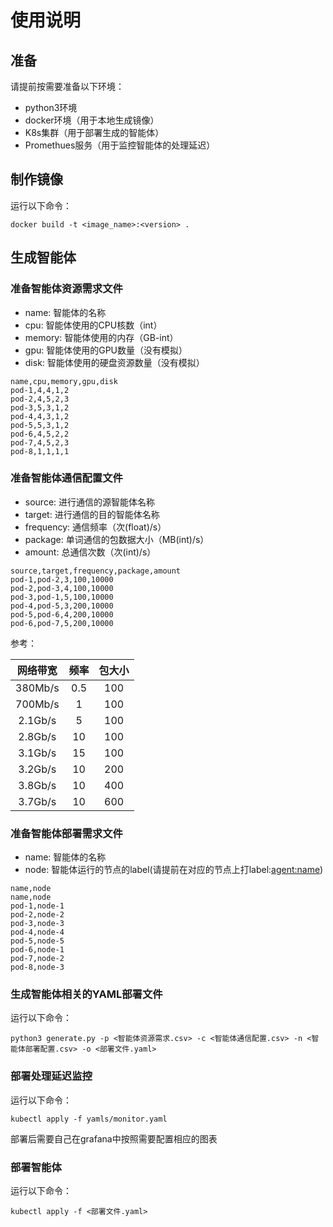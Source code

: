# 使用说明

## 准备
请提前按需要准备以下环境：
- python3环境
- docker环境（用于本地生成镜像）
- K8s集群（用于部署生成的智能体）
- Promethues服务（用于监控智能体的处理延迟）

## 制作镜像
运行以下命令：
```
docker build -t <image_name>:<version> .
```

## 生成智能体
### 准备智能体资源需求文件
- name: 智能体的名称
- cpu: 智能体使用的CPU核数（int）
- memory: 智能体使用的内存（GB-int）
- gpu: 智能体使用的GPU数量（没有模拟）
- disk: 智能体使用的硬盘资源数量（没有模拟）
```
name,cpu,memory,gpu,disk
pod-1,4,4,1,2
pod-2,4,5,2,3
pod-3,5,3,1,2
pod-4,4,3,1,2
pod-5,5,3,1,2
pod-6,4,5,2,2
pod-7,4,5,2,3
pod-8,1,1,1,1
```
### 准备智能体通信配置文件
- source: 进行通信的源智能体名称
- target: 进行通信的目的智能体名称
- frequency: 通信频率（次(float)/s）
- package: 单词通信的包数据大小（MB(int)/s）
- amount: 总通信次数（次(int)/s）
```
source,target,frequency,package,amount
pod-1,pod-2,3,100,10000
pod-2,pod-3,4,100,10000
pod-3,pod-1,5,100,10000
pod-4,pod-5,3,200,10000
pod-5,pod-6,4,200,10000
pod-6,pod-7,5,200,10000
```
参考：

|网络带宽|频率|包大小|
| :----: | :----:| :----:|
|380Mb/s|0.5|100|
|700Mb/s|1|100|
|2.1Gb/s|5|100|
|2.8Gb/s|10|100|
|3.1Gb/s|15|100|
|3.2Gb/s|10|200|
|3.8Gb/s|10|400|
|3.7Gb/s|10|600|

### 准备智能体部署需求文件
- name: 智能体的名称
- node: 智能体运行的节点的label(请提前在对应的节点上打label:<agent:name>)
```
name,node
name,node
pod-1,node-1
pod-2,node-2
pod-3,node-3
pod-4,node-4
pod-5,node-5
pod-6,node-1
pod-7,node-2
pod-8,node-3
```


### 生成智能体相关的YAML部署文件
运行以下命令：
```
python3 generate.py -p <智能体资源需求.csv> -c <智能体通信配置.csv> -n <智能体部署配置.csv> -o <部署文件.yaml>
``` 

### 部署处理延迟监控
运行以下命令：
```
kubectl apply -f yamls/monitor.yaml
```
部署后需要自己在grafana中按照需要配置相应的图表

### 部署智能体
运行以下命令：
```
kubectl apply -f <部署文件.yaml>
```